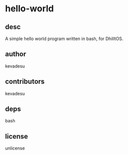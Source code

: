 # hello-world
## desc
A simple hello world program written in bash, for DhilltOS.
## author
kevadesu
## contributors
kevadesu
## deps
bash
## license
unlicense
